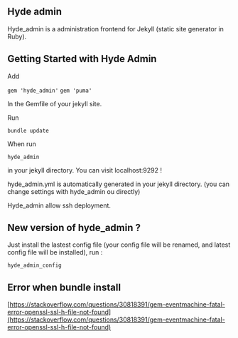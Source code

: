 ## Hyde admin

Hyde_admin is a administration frontend for Jekyll (static site generator in Ruby).

## Getting Started with Hyde Admin

Add

`gem 'hyde_admin'`
`gem 'puma'`

In the Gemfile of your jekyll site.

Run

`bundle update`

When run 

`hyde_admin`

in your jekyll directory.
You can visit localhost:9292 !

hyde_admin.yml is automatically generated in your jekyll directory.
(you can change settings with hyde_admin ou directly)

Hyde_admin allow ssh deployment.

## New version of hyde_admin ?

Just install the lastest config file (your config file will be renamed, and latest config file will be installed), run :

`hyde_admin_config`

## Error when bundle install

[https://stackoverflow.com/questions/30818391/gem-eventmachine-fatal-error-openssl-ssl-h-file-not-found](https://stackoverflow.com/questions/30818391/gem-eventmachine-fatal-error-openssl-ssl-h-file-not-found)
